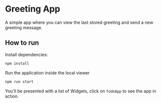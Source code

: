 # Greeting App

A simple app where you can view the last stored greeting and send a new greeting message.

## How to run

Install dependencies:

```sh
npm install
```

Run the application inside the local viewer

```sh
npm run start
```

You'll be presented with a list of Widgets, click on `TodoApp` to see the app in action.
